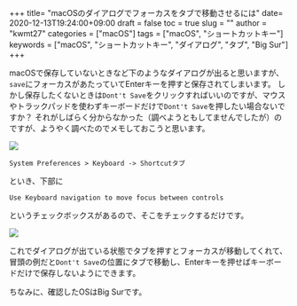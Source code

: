 
+++
title= "macOSのダイアログでフォーカスをタブで移動させるには"
date= 2020-12-13T19:24:00+09:00
draft = false
toc = true
slug = ""
author = "kwmt27"
categories = ["macOS"]
tags = ["macOS", "ショートカットキー"]
keywords = ["macOS", "ショートカットキー", "ダイアログ", "タブ", "Big Sur"]
+++


macOSで保存していないときなど下のようなダイアログが出ると思いますが、`save`にフォーカスがあたっていてEnterキーを押すと保存されてしまいます。
しかし保存したくないときは`Dont't Save`をクリックすればいいのですが、マウスやトラックパッドを使わずキーボードだけで`Dont't Save`を押したい場合ないですか？
それがしばらく分からなかった（調べようともしてませんでしたが）のですが、ようやく調べたのでメモしておこうと思います。

<img src="/images/2020/12/shortcut-for-moving-daialog-focus/mac-dialog.png">


```
System Preferences > Keyboard -> Shortcutタブ
```
といき、下部に
```
Use Keyboard navigation to move focus between controls
```
というチェックボックスがあるので、そこをチェックするだけです。

<img src="/images/2020/12/shortcut-for-moving-daialog-focus/move-focus.png">

これでダイアログが出ている状態でタブを押すとフォーカスが移動してくれて、冒頭の例だと`Dont't Save`の位置にタブで移動し、Enterキーを押せばキーボードだけで保存しないようにできます。


ちなみに、確認したOSはBig Surです。